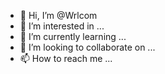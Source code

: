 - 👋 Hi, I’m @Wrlcom
- 👀 I’m interested in ...
- 🌱 I’m currently learning ...
- 💞️ I’m looking to collaborate on ...
- 📫 How to reach me ...

<!---
Wrlcom/Wrlcom is a ✨ special ✨ repository because its `README.md` (this file) appears on your GitHub profile.
You can click the Preview link to take a look at your changes.
--->
